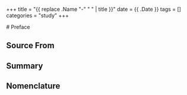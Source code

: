 +++
title = "{{ replace .Name "-" " " | title }}"
date = {{ .Date }}
tags = []
categories = "study"
+++

<div class="description">
# Preface

## Source From

## Summary

## Nomenclature

